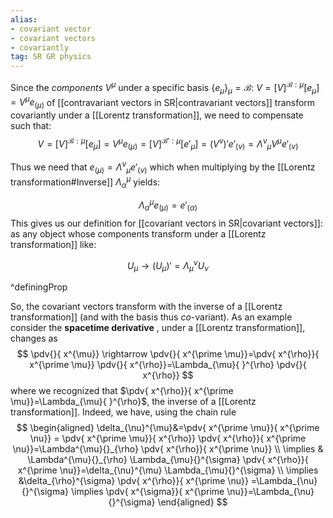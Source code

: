 ```yaml
---
alias:
- covariant vector
- covariant vectors
- covariantly
tag: SR GR physics
---
```


Since the *components* $V^\mu$ under a specific basis $\{e_\mu\}_\mu=\mathcal{B}$: $V=[V]^{\mathcal{B}:\mu}[e_\mu]=V^\mu e_{(\mu)}$  of [[contravariant vectors in SR|contravariant vectors]] transform covariantly under a [[Lorentz transformation]], we need to compensate such that:
    $$V=[V]^{\mathcal{B}:\mu}[e_\mu]=V^\mu e_{(\mu)}=[V]^{\mathcal{B}':\mu}[e'_\mu]=(V^\nu)'e'_{(\nu)}=\Lambda^\nu{}_\mu V^\mu e'_{(\nu)}$$

Thus we need that $e_{(\mu)}= \Lambda^\nu{}_\mu e'_{(\nu)}$ which when multiplying by the [[Lorentz transformation#Inverse]] $\Lambda_\alpha{}^\mu$ yields:

$$\Lambda_\alpha{}^\mu e_{(\mu)}= e'_{(\alpha)}$$
This gives us our definition for [[covariant vectors in SR|covariant vectors]]: as any object whose components transform under a [[Lorentz transformation]] like:

$$U_\mu \rightarrow (U_\mu)'=\Lambda_\mu{}^\nu U_\nu $$

^definingProp

So, the covariant vectors transform with the inverse of a [[Lorentz transformation]] (and with the basis thus *co*-variant). As an example consider the **spacetime derivative** , under a [[Lorentz transformation]], changes as
$$
\pdv{}{ x^{\mu}} \rightarrow \pdv{}{ x^{\prime \mu}}=\pdv{ x^{\rho}}{ x^{\prime \mu}} \pdv{}{ x^{\rho}}=\Lambda_{\mu}{ }^{\rho} \pdv{}{ x^{\rho}}
$$
where we recognized that $\pdv{ x^{\rho}}{ x^{\prime \mu}}=\Lambda_{\mu}{ }^{\rho}$, the inverse of a [[Lorentz transformation]]. Indeed, we have, using the chain rule
$$
\begin{aligned}
\delta_{\nu}^{\mu}&=\pdv{ x^{\prime \mu}}{ x^{\prime \nu}} =  \pdv{ x^{\prime \mu}}{ x^{\rho}} \pdv{ x^{\rho}}{ x^{\prime \nu}}=\Lambda^{\mu}{}_{\rho} \pdv{ x^{\rho}}{ x^{\prime \nu}} \\
\implies  & \Lambda^{\mu}{}_{\rho} \Lambda_{\mu}{}^{\sigma} \pdv{ x^{\rho}}{ x^{\prime \nu}}=\delta_{\nu}^{\mu} \Lambda_{\mu}{}^{\sigma} \\
\implies &\delta_{\rho}^{\sigma} \pdv{ x^{\rho}}{ x^{\prime \nu}} =\Lambda_{\nu}{}^{\sigma} \implies \pdv{ x^{\sigma}}{ x^{\prime \nu}}=\Lambda_{\nu}{}^{\sigma}
\end{aligned}
$$
